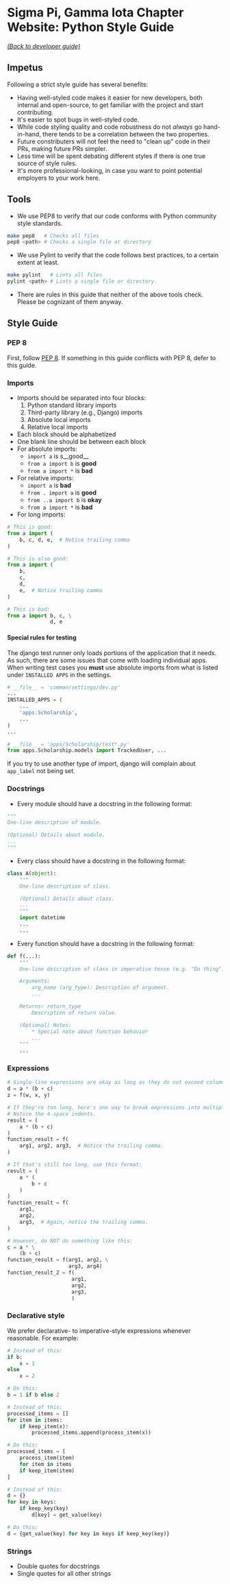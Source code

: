 # Sigma Pi, Gamma Iota Chapter Website: Python Style Guide

[_(Back to developer guide)_](https://github.com/sigmapi-gammaiota/sigmapi-web/tree/master/docs/dev-guide/index.md)

## Impetus
Following a strict style guide has several benefits:
* Having well-styled code makes it easier for new developers, both internal and open-source, to get familiar with the project and start contributing.
* It's easier to spot bugs in well-styled code.
* While code styling quality and code robustness do not _always_ go hand-in-hand, there tends to be a correlation between the two properties.
* Future constributers will not feel the need to "clean up" code in their PRs, making future PRs simpler.
* Less time will be spent debating different styles if there is one true source of style rules.
* It's more professional-looking, in case you want to point potential employers to your work here.

## Tools
* We use PEP8 to verify that our code conforms with Python community style standards.
```bash
make pep8   # Checks all files
pep8 <path> # Checks a single file or directory
```
* We use Pylint to verify that the code follows best practices, to a certain extent at least.
```bash
make pylint   # Lints all files
pylint <path> # Lints a single file or directory.
```
* There are rules in this guide that neither of the above tools check. Please be cognizant of them anyway.

## Style Guide

### PEP 8
First, follow [PEP 8](https://www.python.org/dev/peps/pep-0008/). If something in this guide conflicts with PEP 8, defer to this guide.

### Imports
* Imports should be separated into four blocks:
  1. Python standard library imports
  2. Third-party library (e.g., Django) imports
  3. Absolute local imports
  4. Relative local imports
* Each block should be alphabetized
* One blank line should be between each block
* For absolute imports:
  * `import a` is s__good__
  * `from a import b` is __good__
  * `from a import *` is __bad__
* For relative imports:
  * `import a` is __bad__
  * `from . import a` is __good__
  * `from ..a import b` is __okay__
  * `from a import *` is __bad__
* For long imports:
```python
# This is good:
from a import (
    b, c, d, e,  # Notice trailing comma
)

# This is also good:
from a import (
    b,
    c,
    d,
    e,  # Notice trailing comma
)

# This is bad:
from a import b, c, \
              d, e
```

#### Special rules for testing
The django test runner only loads portions of the application that it needs.
As such, there are some issues that come with loading individual apps.
When writing test cases you **must** use absolute imports from what is listed under `INSTALLED APPS` in the settings.

```python
# __file__ = 'common/settings/dev.py'
...
INSTALLED_APPS = (
    ...
    'apps.Scholarship',
    ...
)
...

# __file__ = 'apps/Scholarship/test*.py'
from apps.Scholarship.models import TrackedUser, ...
```

If you try to use another type of import, django will complain about `app_label` not being set.

### Docstrings
* Every module should have a docstring in the following format:
```python
"""
One-line description of module.

(Optional) Details about module.
...
"""
```
* Every class should have a docstring in the following format:
```python
class A(object):
    """
    One-line description of class.

    (Optional) Details about class.
    ...
    """
    import datetime
    ...
    ...
```
* Every function should have a docstring in the following format:
```python
def f(...):
    """
    One-line description of class in imperative tense (e.g. "Do thing")

    Arguments:
        arg_name (arg_type): Description of argument.
        ...

    Returns: return_type
        Description of return value.

    (Optional) Notes:
        * Special note about function behavior
        ...
    """
    ...
```

### Expressions

```python
# Single-line expressions are okay as long as they do not exceed column 80:
d = a * (b + c)
z = f(w, x, y)

# If they're too long, here's one way to break expressions into multiple lines.
# Notice the 4-space indents.
result = (
    a * (b + c)
)
function_result = f(
    arg1, arg2, arg3,  # Notice the trailing comma.
)

# If that's still too long, use this format:
result = (
    a * (
        b + c
    )
)
function_result = f(
    arg1,
    arg2,
    arg3,  # Again, notice the trailing comma.
)

# However, do NOT do something like this:
c = a * \
    (b + c)
function_result = f(arg1, arg2, \
                    arg3, arg4)
function_result_2 = f(
                     arg1,
                     arg2,
                     arg3,
                     )
```

### Declarative style
We prefer declarative- to imperative-style expressions whenever reasonable. For example:
```python
# Instead of this:
if b:
    x = 1
else
    x = 2

# Do this:
b = 1 if b else 2

# Instead of this:
processed_items = []
for item in items:
    if keep_item(x):
        processed_items.append(process_item(x))

# Do this:
processed_items = [
    process_item(item)
    for item in items
    if keep_item(item)
]

# Instead of this:
d = {}
for key in keys:
    if keep_key(key)
        d[key] = get_value(key)

# Do this:
d = {get_value(key) for key in keys if keep_key(key)}
```

### Strings
* Double quotes for docstrings
* Single quotes for all other strings

